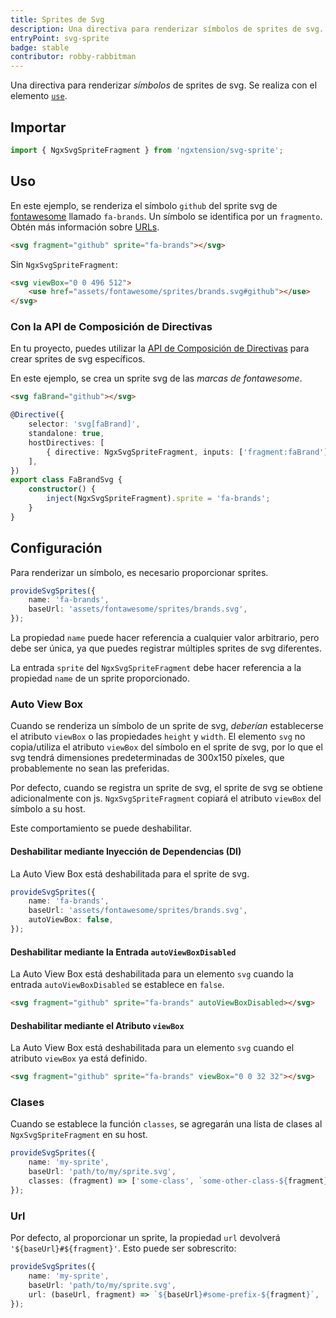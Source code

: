 ```yaml
---
title: Sprites de Svg
description: Una directiva para renderizar símbolos de sprites de svg.
entryPoint: svg-sprite
badge: stable
contributor: robby-rabbitman
---
```


Una directiva para renderizar _símbolos_ de sprites de svg. Se realiza con el elemento [`use`](https://developer.mozilla.org/en-US/docs/Web/SVG/Element/use).

## Importar

```typescript
import { NgxSvgSpriteFragment } from 'ngxtension/svg-sprite';
```

## Uso

En este ejemplo, se renderiza el símbolo `github` del sprite svg de [fontawesome](https://fontawesome.com/) llamado `fa-brands`. Un símbolo se identifica por un `fragmento`. Obtén más información sobre [URLs](https://svgwg.org/svg2-draft/linking.html#URLReference).

```html
<svg fragment="github" sprite="fa-brands"></svg>
```

Sin `NgxSvgSpriteFragment`:

```html
<svg viewBox="0 0 496 512">
	<use href="assets/fontawesome/sprites/brands.svg#github"></use>
</svg>
```

### Con la API de Composición de Directivas

En tu proyecto, puedes utilizar la [API de Composición de Directivas](https://angular.io/guide/directive-composition-api) para crear sprites de svg específicos.

En este ejemplo, se crea un sprite svg de las _marcas de fontawesome_.

```html
<svg faBrand="github"></svg>
```

```ts
@Directive({
	selector: 'svg[faBrand]',
	standalone: true,
	hostDirectives: [
		{ directive: NgxSvgSpriteFragment, inputs: ['fragment:faBrand'] },
	],
})
export class FaBrandSvg {
	constructor() {
		inject(NgxSvgSpriteFragment).sprite = 'fa-brands';
	}
}
```

## Configuración

Para renderizar un símbolo, es necesario proporcionar sprites.

```ts
provideSvgSprites({
	name: 'fa-brands',
	baseUrl: 'assets/fontawesome/sprites/brands.svg',
});
```

La propiedad `name` puede hacer referencia a cualquier valor arbitrario, pero debe ser única, ya que puedes registrar múltiples sprites de svg diferentes.

La entrada `sprite` del `NgxSvgSpriteFragment` debe hacer referencia a la propiedad `name` de un sprite proporcionado.

### Auto View Box

Cuando se renderiza un símbolo de un sprite de svg, _deberían_ establecerse el atributo `viewBox` o las propiedades `height` y `width`. El elemento `svg` no copia/utiliza el atributo `viewBox` del símbolo en el sprite de svg, por lo que el svg tendrá dimensiones predeterminadas de 300x150 píxeles, que probablemente no sean las preferidas.

Por defecto, cuando se registra un sprite de svg, el sprite de svg se obtiene adicionalmente con js. `NgxSvgSpriteFragment` copiará el atributo `viewBox` del símbolo a su host.

Este comportamiento se puede deshabilitar.

#### Deshabilitar mediante Inyección de Dependencias (DI)

La Auto View Box está deshabilitada para el sprite de svg.

```ts
provideSvgSprites({
	name: 'fa-brands',
	baseUrl: 'assets/fontawesome/sprites/brands.svg',
	autoViewBox: false,
});
```

#### Deshabilitar mediante la Entrada `autoViewBoxDisabled`

La Auto View Box está deshabilitada para un elemento `svg` cuando la entrada `autoViewBoxDisabled` se establece en `false`.

```html
<svg fragment="github" sprite="fa-brands" autoViewBoxDisabled></svg>
```

#### Deshabilitar mediante el Atributo `viewBox`

La Auto View Box está deshabilitada para un elemento `svg` cuando el atributo `viewBox` ya está definido.

```html
<svg fragment="github" sprite="fa-brands" viewBox="0 0 32 32"></svg>
```

### Clases

Cuando se establece la función `classes`, se agregarán una lista de clases al `NgxSvgSpriteFragment` en su host.

```ts
provideSvgSprites({
	name: 'my-sprite',
	baseUrl: 'path/to/my/sprite.svg',
	classes: (fragment) => ['some-class', `some-other-class-${fragment}`],
});
```

### Url

Por defecto, al proporcionar un sprite, la propiedad `url` devolverá `'${baseUrl}#${fragment}'`. Esto puede ser sobrescrito:

```ts
provideSvgSprites({
	name: 'my-sprite',
	baseUrl: 'path/to/my/sprite.svg',
	url: (baseUrl, fragment) => `${baseUrl}#some-prefix-${fragment}`,
});
```

